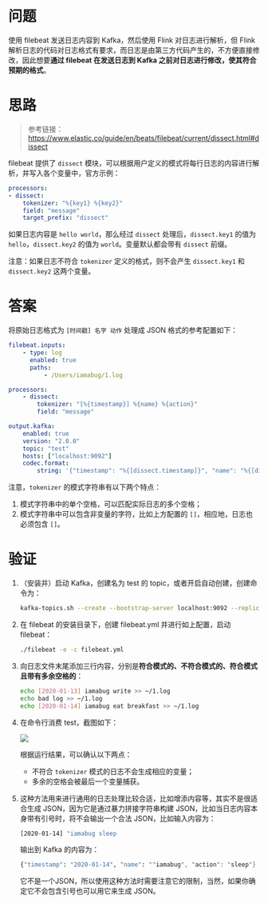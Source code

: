 # 问题

使用 filebeat 发送日志内容到 Kafka，然后使用 Flink 对日志进行解析，但 Flink 解析日志的代码对日志格式有要求，而日志是由第三方代码产生的，不方便直接修改，因此想要**通过 filebeat 在发送日志到 Kafka 之前对日志进行修改，使其符合预期的格式**。

# 思路

>  参考链接：https://www.elastic.co/guide/en/beats/filebeat/current/dissect.html#dissect

filebeat 提供了 `dissect` 模块，可以根据用户定义的模式将每行日志的内容进行解析，并写入各个变量中，官方示例：

```yaml
processors:
- dissect:
    tokenizer: "%{key1} %{key2}"
    field: "message"
    target_prefix: "dissect"
```

如果日志内容是 `hello world`，那么经过 `dissect` 处理后，`dissect.key1` 的值为 `hello`，`dissect.key2` 的值为 `world`。变量默认都会带有 `dissect` 前缀。

注意：如果日志不符合 `tokenizer` 定义的格式，则不会产生 `dissect.key1` 和 `dissect.key2` 这两个变量。

# 答案

将原始日志格式为 `[时间戳] 名字 动作` 处理成 JSON 格式的参考配置如下：

```yaml
filebeat.inputs:
    - type: log
      enabled: true
      paths:
          - /Users/iamabug/1.log

processors:
    - dissect:
        tokenizer: "[%{timestamp}] %{name} %{action}"
        field: "message"

output.kafka:
    enabled: true
    version: "2.0.0"
    topic: "test"
    hosts: ["localhost:9092"]
    codec.format:
        string: '{"timestamp": "%{[dissect.timestamp]}", "name": "%{[dissect.name]}", "action": "%{[dissect.action]}"}'
```

注意，`tokenizer` 的模式字符串有以下两个特点：

1. 模式字符串中的单个空格，可以匹配实际日志的多个空格；
2. 模式字符串中可以包含非变量的字符，比如上方配置的 `[]`，相应地，日志也必须包含 `[]`。

# 验证

1. （安装并）启动 Kafka，创建名为 test 的 topic，或者开启自动创建，创建命令为：

   ```bash
   kafka-topics.sh --create --bootstrap-server localhost:9092 --replication-factor 1 --partitions 1 --topic test
   ```

2. 在 filebeat 的安装目录下，创建 filebeat.yml 并进行如上配置，启动 filebeat：

   ```bash
   ./filebeat -e -c filebeat.yml
   ```

3. 向日志文件末尾添加三行内容，分别是**符合模式的、不符合模式的、符合模式且带有多余空格的**：

   ```bash
   echo [2020-01-13] iamabug write >> ~/1.log
   echo bad log >> ~/1.log
   echo [2020-01-14] iamabug eat breakfast >> ~/1.log
   ```

4. 在命令行消费 test，截图如下：

   ![](https://tva1.sinaimg.cn/large/006tNbRwly1gavp3bg8syj310z0310tc.jpg)

   根据运行结果，可以确认以下两点：

   * 不符合 `tokenizer` 模式的日志不会生成相应的变量；
   * 多余的空格会被最后一个变量捕获。

5. 这种方法用来进行通用的日志处理比较合适，比如增添内容等，其实不是很适合生成 JSON，因为它是通过暴力拼接字符串构建 JSON，比如当日志内容本身带有引号时，将不会输出一个合法 JSON，比如输入内容为：

   ```bash
   [2020-01-14] "iamabug sleep
   ```

   输出到 Kafka 的内容为：

   ```bash
   {"timestamp": "2020-01-14", "name": ""iamabug", "action": "sleep"}
   ```

   它不是一个JSON，所以使用这种方法时需要注意它的限制，当然，如果你确定它不会包含引号也可以用它来生成 JSON。